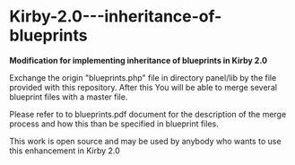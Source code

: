 Kirby-2.0---inheritance-of-blueprints
=====================================

<b>Modification for implementing inheritance of blueprints in Kirby 2.0</b>

Exchange the origin "blueprints.php" file in directory panel/lib by the file provided with this repository. After this You will be able to merge several blueprint files with a master file.

Please refer to to blueprints.pdf document for the description of the merge process and how this than be specified in blueprint files.

This work is open source and may be used by anybody who wants to use this enhancement in Kirby 2.0
